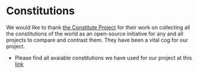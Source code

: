# Constitutions


We would like to thank [the Constitute Project](https://www.constituteproject.org/) for their work on collecting all the constitutions of the world as an open-source initiative for any and all projects to compare and contrast them. They have been a vital cog for our project.     
- Please find all avaiable constitutions we have used for our project at this [link](https://www.dropbox.com/s/6ril37dvz4wqvdx/Constitutions.zip?dl=0)  
